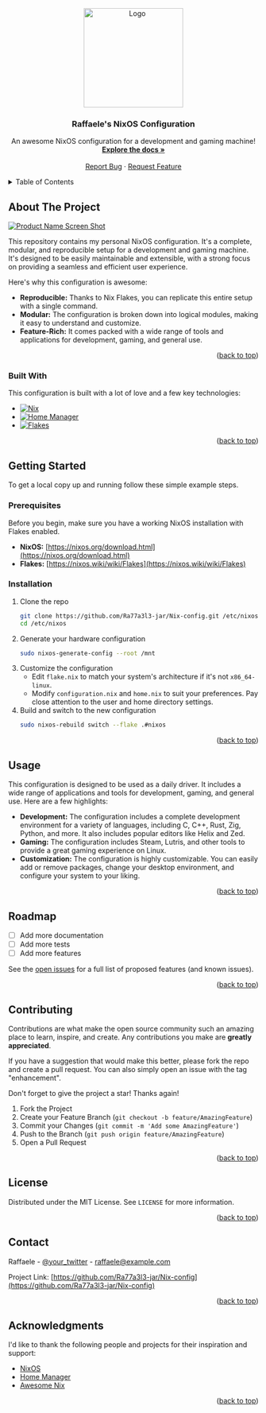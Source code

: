 
<div align="center">
  <a href="https://github.com/Ra77a3l3-jar/Nix-config">
    <img src="https://raw.githubusercontent.com/NixOS/nixos-artwork/master/logo/nixos-logo-only-hires.png" alt="Logo" width="200" height="200">
  </a>

  <h3 align="center">Raffaele's NixOS Configuration</h3>

  <p align="center">
    An awesome NixOS configuration for a development and gaming machine!
    <br />
    <a href="https://github.com/Ra77a3l3-jar/Nix-config"><strong>Explore the docs »</strong></a>
    <br />
    <br />
    <a href="https://github.com/Ra77a3l3-jar/Nix-config/issues">Report Bug</a>
    ·
    <a href="https://github.com/Ra77a3l3-jar/Nix-config/issues">Request Feature</a>
  </p>
</div>

<details>
  <summary>Table of Contents</summary>
  <ol>
    <li>
      <a href="#about-the-project">About The Project</a>
      <ul>
        <li><a href="#built-with">Built With</a></li>
      </ul>
    </li>
    <li>
      <a href="#getting-started">Getting Started</a>
      <ul>
        <li><a href="#prerequisites">Prerequisites</a></li>
        <li><a href="#installation">Installation</a></li>
      </ul>
    </li>
    <li><a href="#usage">Usage</a></li>
    <li><a href="#roadmap">Roadmap</a></li>
    <li><a href="#contributing">Contributing</a></li>
    <li><a href="#license">License</a></li>
    <li><a href="#contact">Contact</a></li>
    <li><a href="#acknowledgments">Acknowledgments</a></li>
  </ol>
</details>

## About The Project

[![Product Name Screen Shot][product-screenshot]](https://example.com)

This repository contains my personal NixOS configuration. It's a complete, modular, and reproducible setup for a development and gaming machine. It's designed to be easily maintainable and extensible, with a strong focus on providing a seamless and efficient user experience.

Here's why this configuration is awesome:

*   **Reproducible:** Thanks to Nix Flakes, you can replicate this entire setup with a single command.
*   **Modular:** The configuration is broken down into logical modules, making it easy to understand and customize.
*   **Feature-Rich:** It comes packed with a wide range of tools and applications for development, gaming, and general use.

<p align="right">(<a href="#readme-top">back to top</a>)</p>

### Built With

This configuration is built with a lot of love and a few key technologies:

*   [![Nix][NixOS.org]][Nix-url]
*   [![Home Manager][Home-Manager.org]][Home-Manager-url]
*   [![Flakes][Flakes.org]][Flakes-url]

<p align="right">(<a href="#readme-top">back to top</a>)</p>

## Getting Started

To get a local copy up and running follow these simple example steps.

### Prerequisites

Before you begin, make sure you have a working NixOS installation with Flakes enabled.

*   **NixOS:** [https://nixos.org/download.html](https://nixos.org/download.html)
*   **Flakes:** [https://nixos.wiki/wiki/Flakes](https://nixos.wiki/wiki/Flakes)

### Installation

1.  Clone the repo
    ```sh
    git clone https://github.com/Ra77a3l3-jar/Nix-config.git /etc/nixos
    cd /etc/nixos
    ```
2.  Generate your hardware configuration
    ```sh
    sudo nixos-generate-config --root /mnt
    ```
3.  Customize the configuration
    *   Edit `flake.nix` to match your system's architecture if it's not `x86_64-linux`.
    *   Modify `configuration.nix` and `home.nix` to suit your preferences. Pay close attention to the user and home directory settings.
4.  Build and switch to the new configuration
    ```sh
    sudo nixos-rebuild switch --flake .#nixos
    ```

<p align="right">(<a href="#readme-top">back to top</a>)</p>

## Usage

This configuration is designed to be used as a daily driver. It includes a wide range of applications and tools for development, gaming, and general use. Here are a few highlights:

*   **Development:** The configuration includes a complete development environment for a variety of languages, including C, C++, Rust, Zig, Python, and more. It also includes popular editors like Helix and Zed.
*   **Gaming:** The configuration includes Steam, Lutris, and other tools to provide a great gaming experience on Linux.
*   **Customization:** The configuration is highly customizable. You can easily add or remove packages, change your desktop environment, and configure your system to your liking.

<p align="right">(<a href="#readme-top">back to top</a>)</p>

## Roadmap

*   [ ] Add more documentation
*   [ ] Add more tests
*   [ ] Add more features

See the [open issues](https://github.com/Ra77a3l3-jar/Nix-config/issues) for a full list of proposed features (and known issues).

<p align="right">(<a href="#readme-top">back to top</a>)</p>

## Contributing

Contributions are what make the open source community such an amazing place to learn, inspire, and create. Any contributions you make are **greatly appreciated**.

If you have a suggestion that would make this better, please fork the repo and create a pull request. You can also simply open an issue with the tag "enhancement".

Don't forget to give the project a star! Thanks again!

1.  Fork the Project
2.  Create your Feature Branch (`git checkout -b feature/AmazingFeature`)
3.  Commit your Changes (`git commit -m 'Add some AmazingFeature'`)
4.  Push to the Branch (`git push origin feature/AmazingFeature`)
5.  Open a Pull Request

<p align="right">(<a href="#readme-top">back to top</a>)</p>

## License

Distributed under the MIT License. See `LICENSE` for more information.

<p align="right">(<a href="#readme-top">back to top</a>)</p>

## Contact

Raffaele - [@your_twitter](https://twitter.com/your_twitter) - raffaele@example.com

Project Link: [https://github.com/Ra77a3l3-jar/Nix-config](https://github.com/Ra77a3l3-jar/Nix-config)

<p align="right">(<a href="#readme-top">back to top</a>)</p>

## Acknowledgments

I'd like to thank the following people and projects for their inspiration and support:

*   [NixOS](https://nixos.org/)
*   [Home Manager](https://github.com/nix-community/home-manager)
*   [Awesome Nix](https://github.com/nix-community/awesome-nix)

<p align="right">(<a href="#readme-top">back to top</a>)</p>

[product-screenshot]: images/screenshot.png
[NixOS.org]: https://img.shields.io/badge/NixOS-25.05-blue.svg?style=for-the-badge&logo=nixos
[Nix-url]: https://nixos.org/
[Home-Manager.org]: https://img.shields.io/badge/Home%20Manager-25.05-green.svg?style=for-the-badge
[Home-Manager-url]: https://github.com/nix-community/home-manager
[Flakes.org]: https://img.shields.io/badge/Flakes-Enabled-purple.svg?style=for-the-badge
[Flakes-url]: https://nixos.wiki/wiki/Flakes
